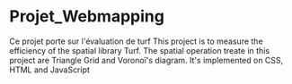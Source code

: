 # Projet_Webmapping
Ce projet porte sur l'évaluation de turf 
This project is to measure the efficiency of the spatial library Turf. 
The spatial operation treate in this project are Triangle Grid and Voronoï's diagram. 
It's implemented on CSS, HTML and JavaScript 
